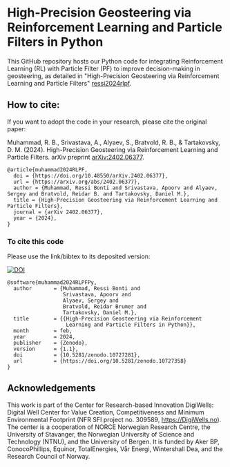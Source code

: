 # High-Precision Geosteering via Reinforcement Learning and Particle Filters in Python

 This GitHub repository hosts our Python code for integrating Reinforcement Learning (RL) with Particle Filter (PF) to improve decision-making in geosteering, as detailed in "High-Precision Geosteering via Reinforcement Learning and Particle Filters" [ressi2024rlpf](https://arxiv.org/abs/2402.06377).

## How to cite:

If you want to adopt the code in your research, please cite the original paper:

Muhammad, R. B., Srivastava, A., Alyaev, S., Bratvold, R. B., & Tartakovsky, D. M. (2024). High-Precision Geosteering via Reinforcement Learning and Particle Filters. arXiv preprint [arXiv:2402.06377](https://arxiv.org/abs/2402.06377). 

```
@article{muhammad2024RLPF,
  doi = {https://doi.org/10.48550/arXiv.2402.06377},
  url = {https://arxiv.org/abs/2402.06377},
  author = {Muhammad, Ressi Bonti and Srivastava, Apoorv and Alyaev, Sergey and Bratvold, Reidar B. and Tartakovsky, Daniel M.},
  title = {High-Precision Geosteering via Reinforcement Learning and Particle Filters},
  journal = {arXiv 2402.06377},
  year = {2024},
}
```

### To cite this code

Please use the link/bibtex to its deposited version:

<a href="https://doi.org/10.5281/zenodo.10727358"><img src="https://zenodo.org/badge/DOI/10.5281/zenodo.10727358.svg" alt="DOI"></a>

```
@software{muhammad2024RLPFPy,
  author       = {Muhammad, Ressi Bonti and
                  Srivastava, Apoorv and
                  Alyaev, Sergey and
                  Bratvold, Reidar Brumer and
                  Tartakovsky, Daniel M.},
  title        = {{High-Precision Geosteering via Reinforcement 
                   Learning and Particle Filters in Python}},
  month        = feb,
  year         = 2024,
  publisher    = {Zenodo},
  version      = {1.1},
  doi          = {10.5281/zenodo.10727281},
  url          = {https://doi.org/10.5281/zenodo.10727358}
}
```

## Acknowledgements

This work is part of the Center for Research-based Innovation DigiWells: Digital Well Center for Value Creation, Competitiveness and Minimum Environmental Footprint (NFR SFI project no. 309589, https://DigiWells.no). The center is a cooperation of NORCE Norwegian Research Centre, the University of Stavanger, the Norwegian University of Science and Technology (NTNU), and the University of Bergen. It is funded by Aker BP, ConocoPhillips, Equinor, TotalEnergies, Vår Energi, Wintershall Dea, and the Research Council of Norway.